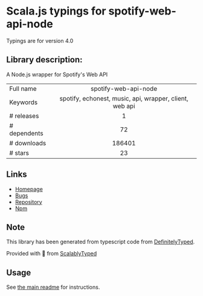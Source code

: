 
# Scala.js typings for spotify-web-api-node

Typings are for version 4.0

## Library description:
A Node.js wrapper for Spotify's Web API

|                    |                 |
| ------------------ | :-------------: |
| Full name          | spotify-web-api-node |
| Keywords           | spotify, echonest, music, api, wrapper, client, web api |
| # releases         | 1 |
| # dependents       | 72 |
| # downloads        | 186401 |
| # stars            | 23 |

## Links
- [Homepage](https://github.com/thelinmichael/spotify-web-api-node)
- [Bugs](https://github.com/thelinmichael/spotify-web-api-node/issues)
- [Repository](https://github.com/thelinmichael/spotify-web-api-node)
- [Npm](https://www.npmjs.com/package/spotify-web-api-node)
    


## Note
This library has been generated from typescript code from [DefinitelyTyped](https://definitelytyped.org).

Provided with :purple_heart: from [ScalablyTyped](https://github.com/oyvindberg/ScalablyTyped)

## Usage
See [the main readme](../../readme.md) for instructions.


